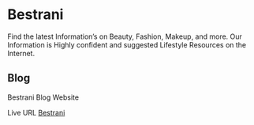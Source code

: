 # Bestrani

Find the latest Information’s on Beauty, Fashion, Makeup, and more. Our Information is Highly confident and suggested Lifestyle Resources on the Internet.

## Blog
Bestrani Blog Website

Live URL [Bestrani](https://bestrani.com/)
